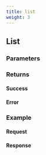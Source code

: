 ```yaml
---
title: list
weight: 3
---
```


## List

### Parameters

### Returns
#### Success

#### Error 

### Example
#### Request

#### Response

